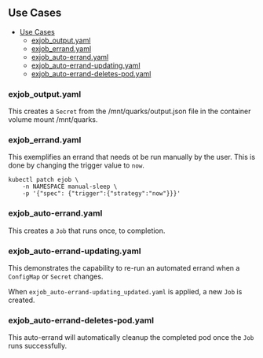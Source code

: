 ## Use Cases

- [Use Cases](#use-cases)
  - [exjob_output.yaml](#exjoboutputyaml)
  - [exjob_errand.yaml](#exjoberrandyaml)
  - [exjob_auto-errand.yaml](#exjobauto-errandyaml)
  - [exjob_auto-errand-updating.yaml](#exjobauto-errand-updatingyaml)
  - [exjob_auto-errand-deletes-pod.yaml](#exjobauto-errand-deletes-podyaml)

### exjob_output.yaml

This creates a `Secret` from the /mnt/quarks/output.json file in the container volume mount /mnt/quarks.

### exjob_errand.yaml

This exemplifies an errand that needs ot be run manually by the user. This is done by changing the trigger value to `now`.

```shell
kubectl patch ejob \
    -n NAMESPACE manual-sleep \
    -p '{"spec": {"trigger":{"strategy":"now"}}}'
```

### exjob_auto-errand.yaml

This creates a `Job` that runs once, to completion.

### exjob_auto-errand-updating.yaml

This demonstrates the capability to re-run an automated errand when a `ConfigMap` or `Secret` changes.

When `exjob_auto-errand-updating_updated.yaml` is applied, a new `Job` is created.

### exjob_auto-errand-deletes-pod.yaml

This auto-errand will automatically cleanup the completed pod once the `Job` runs successfully.
